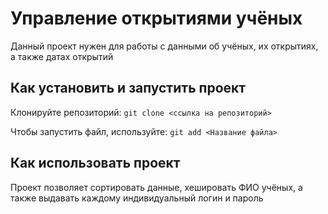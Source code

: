 # Управление открытиями учёных

Данный проект нужен для работы с данными об учёных, их открытиях, а также датах открытий


## Как установить и запустить проект
Клонируйте репозиторий:
```git clone <ссылка на репозиторий>```

Чтобы запустить файл, используйте:
```git add <Название файла>```


## Как использовать проект

Проект позволяет сортировать данные, хешировать ФИО учёных, а также выдавать каждому индивидуальный логин и пароль